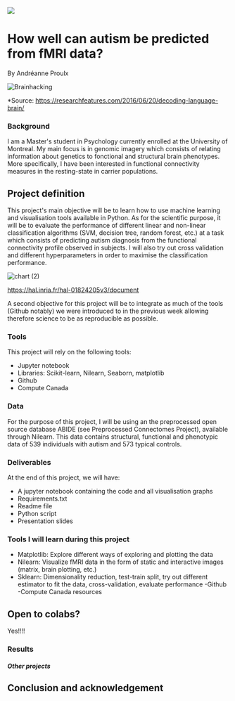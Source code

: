 [![](https://img.shields.io/badge/Visit-our%20project%20page-ff69b4)](https://school.brainhackmtl.org/project/template)

# How well can autism be predicted from fMRI data?

By Andréanne Proulx

![Brainhacking](https://cdn2.researchfeatures.com/wp-content/uploads/2016/06/Decoding_language_brain.jpg)

*Source: https://researchfeatures.com/2016/06/20/decoding-language-brain/

### Background

I am a Master's student in Psychology currently enrolled at the University of Montreal. My main focus is in genomic imagery which consists of relating information about genetics to fonctional and structural brain phenotypes. More specifically, I have been interested in functional connectivity measures in the resting-state in carrier populations. 

## Project definition 

This project's main objective will be to learn how to use machine learning and visualisation tools available in Python. As for the scientific purpose, it will be to evaluate the performance of different linear and non-linear classification algorithms (SVM, decision tree, random forest, etc.) at a task which consists of predicting autism diagnosis from the functional connectivity profile observed in subjects. I will also try out cross validation and different hyperparameters in order to maximise the classification performance.    

![chart (2)](https://user-images.githubusercontent.com/65092948/82572545-7f161a80-9b52-11ea-9380-640eca9851bd.jpg)

https://hal.inria.fr/hal-01824205v3/document

A second objective for this project will be to integrate as much of the tools (Github notably) we were introduced to in the previous week allowing therefore science to be as reproducible as possible. 

### Tools 

This project will rely on the following tools: 
 * Jupyter notebook 
 * Libraries: Scikit-learn, Nilearn, Seaborn, matplotlib
 * Github 
 * Compute Canada

### Data 
For the purpose of this project, I will be using an the preprocessed open source database ABIDE (see Preprocessed Connectomes Project), available through Nilearn. This data contains structural, functional and phenotypic data of 539 individuals with autism and 573 typical controls.  

### Deliverables
At the end of this project, we will have:
 
 - A jupyter notebook containing the code and all visualisation graphs
 - Requirements.txt
 - Readme file 
 - Python script
 - Presentation slides
 
### Tools I will learn during this project
 - Matplotlib: Explore different ways of exploring and plotting the data
 - Nilearn: Visualize fMRI data in the form of static and interactive images (matrix, brain plotting, etc.)
 - Sklearn: Dimensionality reduction, test-train split, try out different estimator to fit the data, cross-validation, evaluate performance
 -Github
 -Compute Canada resources

## Open to colabs?
Yes!!!!
### Results 
##### Other projects
## Conclusion and acknowledgement

